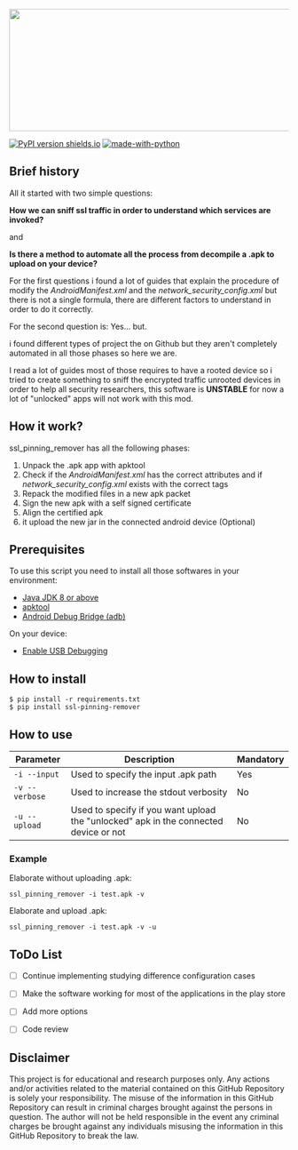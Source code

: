 <p align="center">
  <img width="600" height="220" src="https://github.com/HexNio/ssl_pinning_remover/blob/master/imgs/SSL_pinning_remover_logo.png?raw=true">
</p>

[![PyPI version shields.io](https://img.shields.io/pypi/v/ssl-pinning-remover.svg)](https://pypi.org/project/ssl-pinning-remover/)
[![made-with-python](https://img.shields.io/badge/Made%20with-Python-1f425f.svg)](https://www.python.org/)


## Brief history
All it started with two simple questions:

**How we can sniff ssl traffic in order to understand which services are invoked?**

and

**Is there a method to automate all the process from decompile a .apk to upload on your device?**

For the first questions i found a lot of guides that explain the procedure of modify the *AndroidManifest.xml* and the *network_security_config.xml* but there is not a single formula, there are different factors to understand in order to do it correctly.

For the second question is: Yes... but.

i found different types of project the on Github but they aren't completely automated in all those phases so here we are.

I read a lot of guides most of those requires to have a rooted device so i tried to create something to sniff the encrypted traffic unrooted devices in order to help all security researchers, this software is **UNSTABLE** for now a lot of "unlocked" apps will not work with this mod.

## How it work?
ssl_pinning_remover has all the following phases:
1. Unpack the .apk app with apktool
2. Check if the *AndroidManifest.xml* has the correct attributes and if *network_security_config.xml* exists with the correct tags
3. Repack the modified files in a new apk packet
4. Sign the new apk with a self signed certificate
5. Align the certified apk
6. it upload the new jar in the connected android device (Optional)

## Prerequisites
To use this script you need to install all those softwares in your environment:
* [Java JDK 8 or above](https://www.oracle.com/it/java/technologies/javase-downloads.html)
* [apktool](https://ibotpeaches.github.io/Apktool/)
* [Android Debug Bridge (adb)](https://developer.android.com/studio/releases/platform-tools)

On your device:
* [Enable USB Debugging](https://www.phonearena.com/news/How-to-enable-USB-debugging-on-Android_id53909)

## How to install

```
$ pip install -r requirements.txt
$ pip install ssl-pinning-remover
```

## How to use 
| Parameter  | Description | Mandatory |
| ------------- | ------------- |------------- |
| `-i --input`  | Used to specify the input .apk path | Yes |
| `-v --verbose`  | Used to increase the stdout verbosity  | No |
| `-u --upload`  | Used to specify if you want upload the "unlocked" apk in the connected device or not  | No |

### Example

Elaborate without uploading .apk:

`ssl_pinning_remover -i test.apk -v`

Elaborate and upload .apk:

`ssl_pinning_remover -i test.apk -v -u`

## ToDo List

- [ ] Continue implementing studying difference configuration cases

- [ ] Make the software working for most of the applications in the play store

- [ ] Add more options

- [ ] Code review


## Disclaimer

This project is for educational and research purposes only. Any actions and/or activities related to the material contained on this GitHub Repository is solely your responsibility. The misuse of the information in this GitHub Repository can result in criminal charges brought against the persons in question. The author will not be held responsible in the event any criminal charges be brought against any individuals misusing the information in this GitHub Repository to break the law.

